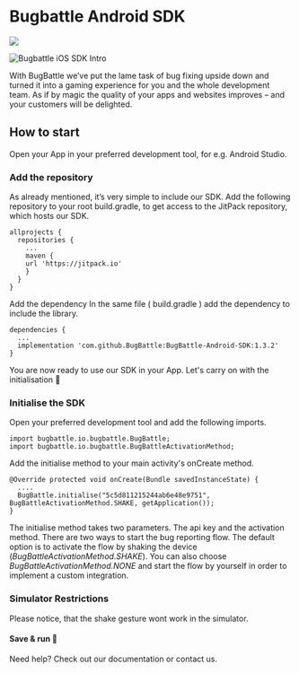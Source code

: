 # Bugbattle Android SDK
[![](https://jitpack.io/v/BugBattle/BugBattle-Android-SDK.svg)](https://jitpack.io/#BugBattle/BugBattle-Android-SDK)

![Bugbattle iOS SDK Intro](https://github.com/BugBattle/iOS-SDK/blob/master/imgs/bugbattle-intro.png)



With BugBattle we’ve put the lame task of bug fixing upside down and turned it into a gaming experience for you and the whole development team. As if by magic the quality of your apps and websites improves – and your customers will be delighted.

## How to start
Open your App in your preferred development tool, for e.g. Android Studio.
### Add the repository
As already mentioned, it’s very simple to include our SDK. Add the following repository to your root build.gradle, to get access to the JitPack repository, which hosts our SDK.
```
allprojects {
  repositories {
    ...
    maven {
    url 'https://jitpack.io'
    }
  }
}
```
Add the dependency
In the same file ( build.gradle ) add the dependency to include the library.
```
dependencies {
  ...
  implementation 'com.github.BugBattle:BugBattle-Android-SDK:1.3.2'
}
```
You are now ready to use our SDK in your App. Let's carry on with the initialisation 🎉

### Initialise the SDK
Open your preferred development tool and add the following imports.
```
import bugbattle.io.bugbattle.BugBattle;
import bugbattle.io.bugbattle.BugBattleActivationMethod;
```
Add the initialise method to your main activity's onCreate method.
```
@Override protected void onCreate(Bundle savedInstanceState) {
  ....
  BugBattle.initialise("5c5d811215244ab6e48e9751", BugBattleActivationMethod.SHAKE, getApplication());
} 
```
The initialise method takes two parameters. The api key and the activation method. There are two ways to start the bug reporting flow. The default option is to activate the flow by shaking the device (*BugBattleActivationMethod.SHAKE*). You can also choose *BugBattleActivationMethod.NONE* and start the flow by yourself in order to implement a custom integration.

### Simulator Restrictions
Please notice, that the shake gesture wont work in the simulator.

#### Save & run 🚀
Need help? Check out our documentation or contact us.
